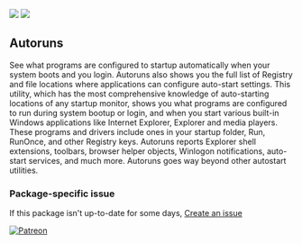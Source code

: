 [![](https://img.shields.io/chocolatey/v/autoruns?color=green&label=autoruns)](https://chocolatey.org/packages/autoruns) [![](https://img.shields.io/chocolatey/dt/autoruns)](https://chocolatey.org/packages/autoruns)

## Autoruns
See what programs are configured to startup automatically when your system boots and you login. 
Autoruns also shows you the full list of Registry and file locations where applications can 
configure auto-start settings. This utility, which has the most comprehensive knowledge of 
auto-starting locations of any startup monitor, shows you what programs are configured to run 
during system bootup or login, and when you start various built-in Windows applications like 
Internet Explorer, Explorer and media players. These programs and drivers include ones in your 
startup folder, Run, RunOnce, and other Registry keys. Autoruns reports Explorer shell 
extensions, toolbars, browser helper objects, Winlogon notifications, auto-start services, and 
much more. Autoruns goes way beyond other autostart utilities.

### Package-specific issue
If this package isn't up-to-date for some days, [Create an issue](https://github.com/tunisiano187/Chocolatey-packages/issues/new/choose)

[![Patreon](https://cdn.jsdelivr.net/gh/tunisiano187/Chocolatey-packages@d15c4e19c709e7148588d4523ffc6dd3cd3c7e5e/icons/patreon.png)](https://www.patreon.com/bePatron?u=39585820)